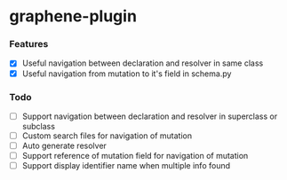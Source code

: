 # graphene-plugin

### Features
- [x] Useful navigation between declaration and resolver in same class
- [x] Useful navigation from mutation to it's field in schema.py

### Todo
- [ ] Support navigation between declaration and resolver in superclass or subclass
- [ ] Custom search files for navigation of mutation
- [ ] Auto generate resolver
- [ ] Support reference of mutation field for navigation of mutation
- [ ] Support display identifier name when multiple info found